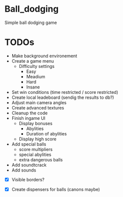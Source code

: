 # Ball_dodging
Simple ball dodging game

# TODOs
- Make background environement
- Create a game menu
    - Difficulty settings
        - Easy
        - Meadium
        - Hard
        - Insane
- Set win conditions (time restricted / score restricted)
- Create local leadeboard (sendig the results to db?)
- Adjust main camera angles
- Create advanced textures
- Cleanup the code
- Finish ingame UI
    - Display bonuses
        - Abylities
        - Duration of abylities
    - Display high score
- Add special balls 
    - score multipliers
    - special abylities
    - extra dangerous balls
- Add soundtcrack
- Add sounds
- [x] Visible borders? 
- [x] Create dispensers for balls (canons maybe)



